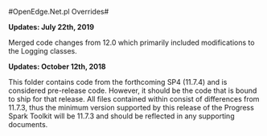 #OpenEdge.Net.pl Overrides#

**Updates: July 22th, 2019**

Merged code changes from 12.0 which primarily included modifications to the Logging classes.

**Updates: October 12th, 2018**

This folder contains code from the forthcoming SP4 (11.7.4) and is considered pre-release code.
However, it should be the code that is bound to ship for that release. All files contained within
consist of differences from 11.7.3, thus the minimum version supported by this release of the
Progress Spark Toolkit will be 11.7.3 and should be reflected in any supporting documents.